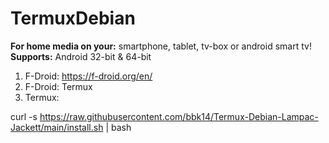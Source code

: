 # TermuxDebian
<b>For home media on your:</b> smartphone, tablet, tv-box or android smart tv!
<b>Supports:</b> Android 32-bit & 64-bit

1. F-Droid: https://f-droid.org/en/
2. F-Droid: Termux
3. Termux:

curl -s https://raw.githubusercontent.com/bbk14/Termux-Debian-Lampac-Jackett/main/install.sh | bash

